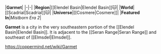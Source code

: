 |**Garmet**|
|-|-|
|**Region**|[[Elendel Basin\|Elendel Basin]]🐱︎|
|**World**|[[Scadrial\|Scadrial]]🐱︎|
|**Universe**|[[Cosmere\|Cosmere]]|
|**Featured In**|*Mistborn Era 2*|

**Garmet** is a city in the very southeastern portion of the [[Elendel Basin\|Elendel Basin]].
It is adjacent to the [[Seran Range\|Seran Range]] and southeast of [[Elmsdel\|Elmsdel]].



https://coppermind.net/wiki/Garmet